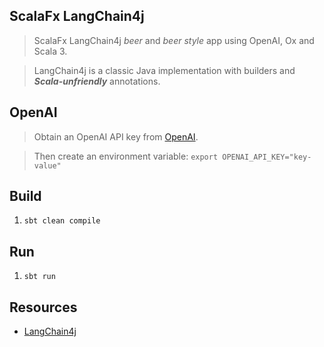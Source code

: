 ScalaFx LangChain4j
-------------------
>ScalaFx LangChain4j *beer* and *beer style* app using OpenAI, Ox and Scala 3.

>LangChain4j is a classic Java implementation with builders and ***Scala-unfriendly*** annotations.

OpenAI
------
>Obtain an OpenAI API key from [OpenAI](https://openai.com/api/).

>Then create an environment variable: ```export OPENAI_API_KEY="key-value"```

Build
-----
1. ```sbt clean compile```

Run
---
1. ```sbt run```

Resources
---------
* [LangChain4j](https://docs.langchain4j.dev/intro)